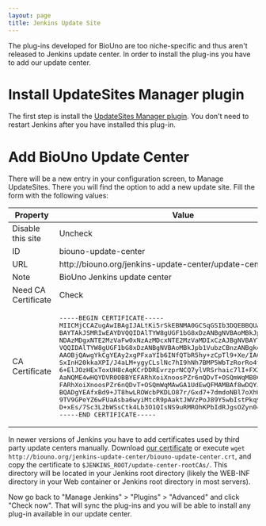 ```yaml
---
layout: page
title: Jenkins Update Site
---
```


The plug-ins developed for BioUno are too niche-specific and thus aren't released to 
Jenkins update center. In order to install the plug-ins you have to add our update 
center.

# Install UpdateSites Manager plugin

The first step is install the [UpdateSites Manager plugin](https://wiki.jenkins-ci.org/display/JENKINS/UpdateSites+Manager+plugin). 
You don't need to restart Jenkins after you have installed this plug-in.

# Add BioUno Update Center

There will be a new entry in your configuration screen, to Manage UpdateSites. There you 
will find the option to add a new update site. Fill the form with the following values:

<table class='pure-table pure-table-bordered'>
	<thead>
		<tr>
			<th>Property</th>
			<th>Value</th>
		</tr>
	</thead>
	<tbody>
		<tr>
			<td>Disable this site</td><td>Uncheck</td>
		</tr>
		<tr>
			<td>ID</td><td>biouno-update-center</td>
		</tr>
		<tr>
			<td>URL</td><td>http://biouno.org/jenkins-update-center/update-center.json</td>
		</tr>
		<tr>
			<td>Note</td><td>BioUno Jenkins update center</td>
		</tr>
		<tr>
			<td>Need CA Certificate</td><td>Check</td>
		</tr>
		<tr>
			<td>CA Certificate</td><td><pre>-----BEGIN CERTIFICATE-----
MIICMjCCAZugAwIBAgIJALtKi5rSkEBNMA0GCSqGSIb3DQEBBQUAMDIxCzAJBgNV
BAYTAkJSMRIwEAYDVQQIDAlTYW8gUGF1bG8xDzANBgNVBAoMBkJpb1VubzAeFw0x
NDAzMDgxNTE2MzVaFw0xNzAzMDcxNTE2MzVaMDIxCzAJBgNVBAYTAkJSMRIwEAYD
VQQIDAlTYW8gUGF1bG8xDzANBgNVBAoMBkJpb1VubzCBnzANBgkqhkiG9w0BAQEF
AAOBjQAwgYkCgYEAy2xgPFxaYIb6INfQTbR5hy+zCpTl9+Xe/IA0k/dxBWwozuKS
SxInH20kkaXPI/J4aLM+ygyCLslNc7hI9hNh7BMP5WbTzRorRo4tfmQzvEjdE94T
6+ElJOzHExToxUH8cAqKCrDDREvrzprNCQ7ylVRSrhaic7lI+FXZYCCntQcCAwEA
AaNQME4wHQYDVR0OBBYEFARhXoiXnoosPZr6nQDvT+OSQmWqMB8GA1UdIwQYMBaA
FARhXoiXnoosPZr6nQDvT+OSQmWqMAwGA1UdEwQFMAMBAf8wDQYJKoZIhvcNAQEF
BQADgYEAfxBd9+JT8hwLROWcbPKDLO87r/Gxd7+7dmdoNBl7oXhWht2QaHvEMoFP
9TV9GPeYZ6wFUaAsba6wyiMtcR9pAaktJWVzPoJ89Y5wbIstPkq9lCVuFO5q83+2
D+xEs/7Sc3L2bWSsCtk4Lb3O1QIsNS9uRMROhKPbIdRJgsOZyn0=
-----END CERTIFICATE-----</pre></td>
		</tr>
	</tbody>
</table>

In newer versions of Jenkins you have to add certificates used by third party
update centers manually. Download [our certificate](biouno.org/jenkins-update-center/biouno-update-center.crt) 
or execute `wget http://biouno.org/jenkins-update-center/biouno-update-center.crt`, and copy the certificate to `$JENKINS_ROOT/update-center-rootCAs/`. This directory will be located in your Jenkins root directory (likely the WEB-INF directory in your Web container or Jenkins root directory in most servers).

Now go back to "Manage Jenkins" > "Plugins" > "Advanced" and click 
"Check now". That will sync the plug-ins and you will be able to 
install any plug-in available in our update center.

